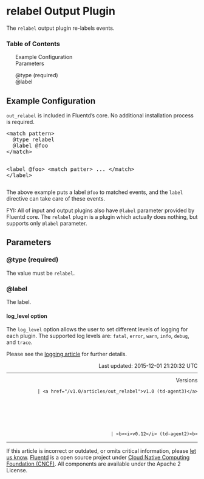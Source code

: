 <hgroup>
<h1>relabel Output Plugin</h1>
</hgroup>
<p>The <code>relabel</code> output plugin re-labels events.</p>
<a name="example-configuration"></a>
<section id="table-of-contents"><h3>Table of Contents</h3>
<ul id="toc">
<li class="toc-item"><a href="#example-configuration">Example Configuration</a></li>
<li class="toc-item"><a href="#parameters">Parameters</a></li>
<ul class="sub-toc">
<li class="sub-toc-item"><a href="#@type-(required)">@type (required)</a></li>
<li class="sub-toc-item"><a href="#@label">@label</a></li>
</ul>
</ul>
</section>
<h2>Example Configuration</h2>
<p><code>out_relabel</code> is included in Fluentd’s core. No additional installation process is required.</p>
<pre class="CodeRay">&lt;match pattern&gt;
  @type relabel
  @label @foo
&lt;/match&gt;

&lt;label @foo&gt;
  &lt;match patter&gt;
    ...
  &lt;/match&gt;
&lt;/label&gt;
</pre>
<p>The above example puts a label <code>@foo</code> to matched events, and the <code>label</code>
directive can take care of these events.</p>
<p>FYI: All of input and output plugins also have <code>@label</code> parameter provided by
Fluentd core. The <code>relabel</code> plugin is a plugin which actually does nothing,
but supports only <code>@label</code> parameter.</p>
<a name="parameters"></a><h2>Parameters</h2>
<a name="@type-(required)"></a><h3>@type (required)</h3>
<p>The value must be <code>relabel</code>.</p>
<a name="@label"></a><h3>@label</h3>
<p>The label.</p>
<h4>log_level option</h4>
<p>The <code>log_level</code> option allows the user to set different levels of logging for each plugin. The supported log levels are: <code>fatal</code>, <code>error</code>, <code>warn</code>, <code>info</code>, <code>debug</code>, and <code>trace</code>.</p>
<p>Please see the <a href="logging">logging article</a> for further details.</p>
<div style="text-align:right">
  Last updated: 2015-12-01 21:20:32 UTC
  </div>
<hr size="1" style="margin-top: 10px; margin-bottom: 10px; color: rgba(0, 0, 0, .15);"/>
<div style="text-align:right">
Versions 
  
    
    | <a href="/v1.0/articles/out_relabel">v1.0 (td-agent3)</a>
    
  

  

  
    
    | <b><i>v0.12</i> (td-agent2)<b>
</b></b>
</div>
<hr size="1" style="margin-top: 10px; margin-bottom: 10px; color: rgba(0, 0, 0, .15);"/>
<p>
    If this article is incorrect or outdated, or omits critical information, please <a href="https://github.com/fluent/fluentd-docs/issues?state=open">let us know</a>. <a href="http://www.fluentd.org/">Fluentd</a> is a  open source project under <a href="https://cncf.io/">Cloud Native Computing Foundation (CNCF)</a>. All components are available under the Apache 2 License.
  </p>
